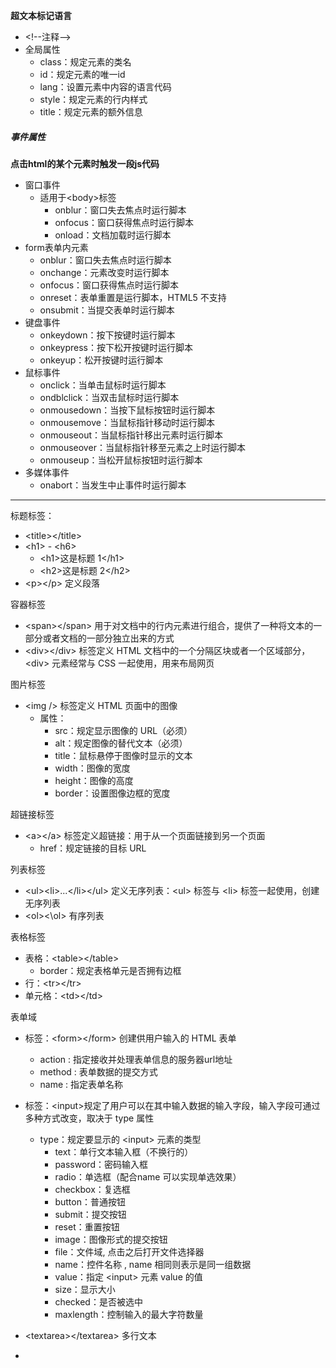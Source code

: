 **超文本标记语言**

* \<!--注释-->
* 全局属性
  * class：规定元素的类名
  * id：规定元素的唯一id
  * lang：设置元素中内容的语言代码
  * style：规定元素的行内样式
  * title：规定元素的额外信息
##### 事件属性
**点击html的某个元素时触发一段js代码**
* 窗口事件
  * 适用于\<body>标签
    * onblur：窗口失去焦点时运行脚本
    * onfocus：窗口获得焦点时运行脚本
    * onload：文档加载时运行脚本
* form表单内元素
  * onblur：窗口失去焦点时运行脚本
  * onchange：元素改变时运行脚本
  * onfocus：窗口获得焦点时运行脚本
  * onreset：表单重置是运行脚本，HTML5 不支持
  * onsubmit：当提交表单时运行脚本 
* 键盘事件
  * onkeydown：按下按键时运行脚本
  * onkeypress：按下松开按键时运行脚本
  * onkeyup：松开按键时运行脚本
* 鼠标事件
  * onclick：当单击鼠标时运行脚本
  * ondblclick：当双击鼠标时运行脚本
  * onmousedown：当按下鼠标按钮时运行脚本
  * onmousemove：当鼠标指针移动时运行脚本
  * onmouseout：当鼠标指针移出元素时运行脚本
  * onmouseover：当鼠标指针移至元素之上时运行脚本
  * onmouseup：当松开鼠标按钮时运行脚本
* 多媒体事件
  * onabort：当发生中止事件时运行脚本

----
标题标签：
* \<title>\</title>
* \<h1> - \<h6>
  * \<h1>这是标题 1\</h1>
  * \<h2>这是标题 2\</h2>
* \<p>\</p> 定义段落

容器标签
* \<span>\</span> 用于对文档中的行内元素进行组合，提供了一种将文本的一部分或者文档的一部分独立出来的方式
* \<div>\</div> 标签定义 HTML 文档中的一个分隔区块或者一个区域部分，\<div> 元素经常与 CSS 一起使用，用来布局网页

图片标签

* \<img /> 标签定义 HTML 页面中的图像
  * 属性：
    * src：规定显示图像的 URL（必须）
    * alt：规定图像的替代文本（必须）
    * title：鼠标悬停于图像时显示的文本
    * width：图像的宽度
    * height：图像的高度
    * border：设置图像边框的宽度

超链接标签
* \<a>\</a> 标签定义超链接：用于从一个页面链接到另一个页面
  * href：规定链接的目标 URL

列表标签
* \<ul>\<li>...\</li>\</ul> 定义无序列表：\<ul> 标签与 \<li> 标签一起使用，创建无序列表
* \<ol><\ol> 有序列表

表格标签
* 表格：\<table>\</table>
  * border：规定表格单元是否拥有边框
* 行：\<tr>\</tr>
* 单元格：\<td>\</td>

表单域
* 标签：\<form>\</form> 创建供用户输入的 HTML 表单
  * action : 指定接收并处理表单信息的服务器url地址
  * method : 表单数据的提交方式
  * name : 指定表单名称

* 标签：\<input>规定了用户可以在其中输入数据的输入字段，输入字段可通过多种方式改变，取决于 type 属性
  * type：规定要显示的 \<input> 元素的类型
    * text：单行文本输入框（不换行的）
    * password：密码输入框
    * radio：单选框（配合name 可以实现单选效果）
    * checkbox：复选框
    * button：普通按钮
    * submit：提交按钮
    * reset：重置按钮
    * image：图像形式的提交按钮
    * file：文件域, 点击之后打开文件选择器
    * name：控件名称 , name 相同则表示是同一组数据
    * value：指定 \<input> 元素 value 的值
    * size：显示大小
    * checked：是否被选中
    * maxlength：控制输入的最大字符数量
* \<textarea>\</textarea> 多行文本
* 
